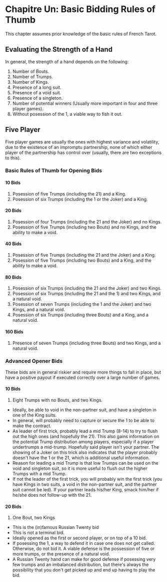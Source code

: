 # Chapitre Un: Basic Bidding Rules of Thumb
This chapter assumes prior knowledge of the basic rules of French Tarot.

## Evaluating the Strength of a Hand
In general, the strength of a hand depends on the following:

1. Number of Bouts.
2. Number of Trumps.
3. Number of Kings.
4. Presence of a long suit.
5. Presence of a void suit.
6. Presence of a singleton.
7. Number of potential winners (Usually more important in four and three player games).
8. Without posession of the 1, a viable way to fish it out.

## Five Player
Five player games are usually the ones with highest variance and volatility, due to the existence of an impromptu partnership, none of which either player of the partnership has control over (usually, there are two exceptions to this).

### Basic Rules of Thumb for Opening Bids
#### 10 Bids
1. Posession of five Trumps (including the 21) and a King.
2. Posession of six Trumps (including the 1 or the Joker) and a King.

#### 20 Bids
1. Posession of four Trumps (including the 21 and the Joker) and no Kings.
2. Posession of five Trumps (including two Bouts) and no Kings, and the ability to make a void.

#### 40 Bids
1. Posession of five Trumps (including the 21 and the Joker) and a King.
2. Posession of five Trumps (including two Bouts) and a King, and the ability to make a void.

#### 80 Bids
1. Posession of six Trumps (including the 21 and the Joker) and two Kings.
2. Posession of six Trumps (including the 21 and the 1) and two Kings, and a natural void.
3. Posession of seven Trumps (including the 1 and the Joker) and two Kings, and a natural void.
4. Posession of six Trumps (including three Bouts) and a King, and a natural void.

#### 160 Bids
1. Presence of seven Trumps (including three Bouts) and two Kings, and a natural void.

### Advanced Opener Bids
These bids are in general riskier and require more things to fall in place, but have a positive payout if executed correctly over a large number of games.
#### 10 Bids
1. Eight Trumps with no Bouts, and two Kings.
  * Ideally, be able to void in the non-partner suit, and have a singleton in one of the King suits.
  * In general, will probably need to capture or secure the 1 to be able to make the contract.
  * As leader of first trick, probably lead a mid Trump (8-14) to try to flush out the high ones (and hopefully the 21). This also gains information on the potential Trump distribution among players, especially if a player undertrumps a mid-trump. Hopefully said player isn't your partner. The showing of a Joker on this trick also indicates that the player probably doesn't have the 1 or the 21, which is additional useful information.
  * Reason for leading a mid Trump is that low Trumps can be used on the void and singleton suit, so it is more useful to flush out the higher Trumps with a mid Trump.
  * If not the leader of the first trick, you will probably win the first trick (you have Kings in two suits, a void in the non-partner suit, and the partner suit cannot be led). If your partner leads his/her King, smack him/her if he/she does not follow-up with the 21.

#### 20 Bids
1. One Bout, two Kings
  * This is the (in)famous Russian Twenty bid
  * This is not a terminal bid.
  * Ideally opened as the first or second player, or on top of a 10 bid.
  * If posessing the 1, a way to defend it in case one does not get called. Otherwise, do not bid it. A viable defense is the possession of five or more trumps, or the presence of a natural void.
  * A Russian Twenty hand can make for good defense if posessing very few trumps and an imbalanced distribution, but there's always the possibility that you don't get picked up and end up having to play the bid.
